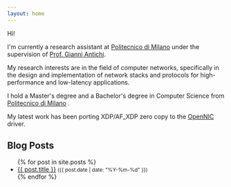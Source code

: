 ```yaml
---
layout: home
---
```


Hi!

I'm currently a research assistant at [Politecnico di Milano](https://polimi.it) under the supervision of [Prof. Gianni Antichi](https://gianniantichi.github.io).

My research interests are in the field of computer networks, specifically in the design and implementation of network stacks and protocols for high-performance and low-latency applications.

I hold a Master's degree and a Bachelor's degree in Computer Science from [Politecnico di Milano](https://www.polimi.it/en/) .

My latest work has been porting XDP/AF_XDP zero copy to the [OpenNIC](https://github.com/Xilinx/open-nic-driver) driver. 



## Blog Posts

<ul>
    {% for post in site.posts %}
        <li>
            <a href="{{ post.url }}">{{ post.title }}</a> <small>({{ post.date | date: "%Y-%m-%d" }})</small>
        </li>
    {% endfor %}
</ul>
